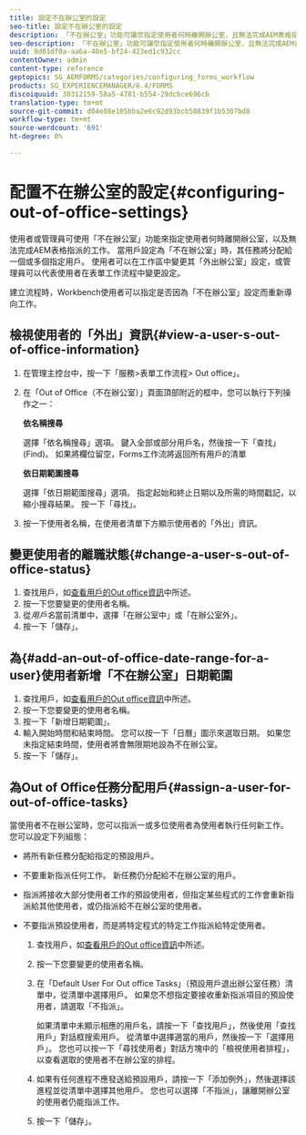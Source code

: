 ```yaml
---
title: 設定不在辦公室的設定
seo-title: 設定不在辦公室的設定
description: 「不在辦公室」功能可讓您指定使用者何時離開辦公室，且無法完成AEM表格指派的工作。
seo-description: 「不在辦公室」功能可讓您指定使用者何時離開辦公室，且無法完成AEM表格指派的工作。
uuid: 0d01df0a-aa6a-40e5-bf24-423ed1c932cc
contentOwner: admin
content-type: reference
geptopics: SG_AEMFORMS/categories/configuring_forms_workflow
products: SG_EXPERIENCEMANAGER/6.4/FORMS
discoiquuid: 30312159-58a5-4781-b554-29dcbce696cb
translation-type: tm+mt
source-git-commit: d04e08e105bba2e6c92d93bcb58839f1b5307bd8
workflow-type: tm+mt
source-wordcount: '691'
ht-degree: 0%

---
```



# 配置不在辦公室的設定{#configuring-out-of-office-settings}

使用者或管理員可使用「不在辦公室」功能來指定使用者何時離開辦公室，以及無法完成AEM表格指派的工作。 當用戶設定為「不在辦公室」時，其任務將分配給一個或多個指定用戶。 使用者可以在工作區中變更其「外出辦公室」設定，或管理員可以代表使用者在表單工作流程中變更設定。

建立流程時，Workbench使用者可以指定是否因為「不在辦公室」設定而重新導向工作。

## 檢視使用者的「外出」資訊{#view-a-user-s-out-of-office-information}

1. 在管理主控台中，按一下「服務>表單工作流程> Out office」。
1. 在「Out of Office（不在辦公室）」頁面頂部附近的框中，您可以執行下列操作之一：

   **依名稱搜尋**

   選擇「依名稱搜尋」選項。 鍵入全部或部分用戶名，然後按一下「查找」(Find)。 如果將欄位留空，Forms工作流將返回所有用戶的清單

   **依日期範圍搜尋**

   選擇「依日期範圍搜尋」選項。 指定起始和終止日期以及所需的時間戳記，以縮小搜尋結果。 按一下「尋找」。

1. 按一下使用者名稱，在使用者清單下方顯示使用者的「外出」資訊。

## 變更使用者的離職狀態{#change-a-user-s-out-of-office-status}

1. 查找用戶，如[查看用戶的Out office資訊](configuring-out-office-settings.md#view-a-user-s-out-of-office-information)中所述。
1. 按一下您要變更的使用者名稱。
1. 從&#x200B;*用戶名*&#x200B;當前清單中，選擇「在辦公室中」或「在辦公室外」。
1. 按一下「儲存」。

## 為{#add-an-out-of-office-date-range-for-a-user}使用者新增「不在辦公室」日期範圍

1. 查找用戶，如[查看用戶的Out office資訊](configuring-out-office-settings.md#view-a-user-s-out-of-office-information)中所述。
1. 按一下您要變更的使用者名稱。
1. 按一下「新增日期範圍」。
1. 輸入開始時間和結束時間。 您可以按一下「日曆」圖示來選取日期。 如果您未指定結束時間，使用者將會無限期地設為不在辦公室。
1. 按一下「儲存」。

## 為Out of Office任務分配用戶{#assign-a-user-for-out-of-office-tasks}

當使用者不在辦公室時，您可以指派一或多位使用者為使用者執行任何新工作。 您可以設定下列組態：

* 將所有新任務分配給指定的預設用戶。
* 不要重新指派任何工作。 新任務仍分配給不在辦公室的用戶。
* 指派將接收大部分使用者工作的預設使用者，但指定某些程式的工作會重新指派給其他使用者，或仍指派給不在辦公室的使用者。
* 不要指派預設使用者，而是將特定程式的特定工作指派給特定使用者。

   1. 查找用戶，如[查看用戶的Out office資訊](configuring-out-office-settings.md#view-a-user-s-out-of-office-information)中所述。
   1. 按一下您要變更的使用者名稱。
   1. 在「Default User For Out office Tasks」（預設用戶退出辦公室任務）清單中，從清單中選擇用戶。 如果您不想指定要接收重新指派項目的預設使用者，請選取「不指派」。

      如果清單中未顯示相應的用戶名，請按一下「查找用戶」，然後使用「查找用戶」對話框搜索用戶。 從清單中選擇適當的用戶，然後按一下「選擇用戶」。 您也可以按一下「尋找使用者」對話方塊中的「檢視使用者排程」，以查看選取的使用者不在辦公室的排程。

   1. 如果有任何進程不應發送給預設用戶，請按一下「添加例外」，然後選擇該進程並從清單中選擇其他用戶。 您也可以選擇「不指派」，讓離開辦公室的使用者仍能指派工作。
   1. 按一下「儲存」。


